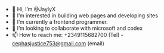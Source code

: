 - 👋 Hi, I’m @JaylyX
- 👀 I’m interested in building web pages and developing sites
- 🌱 I’m currently a frontend programmer.
- 💞️ I’m looking to collaborate with microsoft and codex
- 📫 How to reach me: +2349115682700 (Tel) - cephasjustice753@gmail.com (email)


<!---
JaylyX/JaylyX is a ✨ special ✨ repository because its `README.md` (this file) appears on your GitHub profile.
You can click the Preview link to take a look at your changes.
--->

